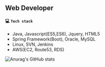 ## Web Developer

#### :computer: ​`Tech stack`

- Java, Javascript(ES5,ES6), Jquery, HTML5
- Spring Framework(Boot), Oracle, MySQL
- Linux, SVN, Jenkins
- AWS(EC2, Route53, RDS)

![Anurag's GitHub stats](https://github-readme-stats.vercel.app/api?username=eeesnghyun&show_icons=true&theme=graywhite)

